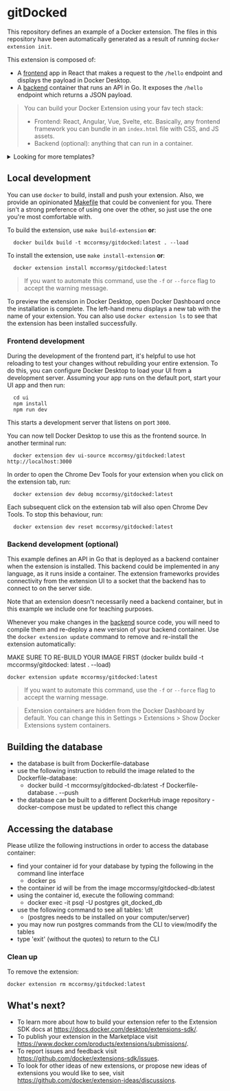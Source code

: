 # gitDocked

This repository defines an example of a Docker extension. The files in this repository have been automatically generated as a result of running `docker extension init`.

This extension is composed of:

- A [frontend](./ui) app in React that makes a request to the `/hello` endpoint and displays the payload in Docker Desktop.
- A [backend](./backend) container that runs an API in Go. It exposes the `/hello` endpoint which returns a JSON payload.

> You can build your Docker Extension using your fav tech stack:
>
> - Frontend: React, Angular, Vue, Svelte, etc.
>   Basically, any frontend framework you can bundle in an `index.html` file with CSS, and JS assets.
> - Backend (optional): anything that can run in a container.

<details>
  <summary>Looking for more templates?</summary>

1. [React + NodeJS](https://github.com/benja-M-1/node-backend-extension).
2. [React + .NET 6 WebAPI](https://github.com/felipecruz91/dotnet-api-docker-extension).

Request one or submit yours [here](https://github.com/docker/extensions-sdk/issues).

</details>

## Local development

You can use `docker` to build, install and push your extension. Also, we provide an opinionated [Makefile](Makefile) that could be convenient for you. There isn't a strong preference of using one over the other, so just use the one you're most comfortable with.

To build the extension, use `make build-extension` **or**:

```shell
  docker buildx build -t mccormsy/gitdocked:latest . --load
```

To install the extension, use `make install-extension` **or**:

```shell
  docker extension install mccormsy/gitdocked:latest
```

> If you want to automate this command, use the `-f` or `--force` flag to accept the warning message.

To preview the extension in Docker Desktop, open Docker Dashboard once the installation is complete. The left-hand menu displays a new tab with the name of your extension. You can also use `docker extension ls` to see that the extension has been installed successfully.

### Frontend development

During the development of the frontend part, it's helpful to use hot reloading to test your changes without rebuilding your entire extension. To do this, you can configure Docker Desktop to load your UI from a development server.
Assuming your app runs on the default port, start your UI app and then run:

```shell
  cd ui
  npm install
  npm run dev
```

This starts a development server that listens on port `3000`.

You can now tell Docker Desktop to use this as the frontend source. In another terminal run:

```shell
  docker extension dev ui-source mccormsy/gitdocked:latest http://localhost:3000
```

In order to open the Chrome Dev Tools for your extension when you click on the extension tab, run:

```shell
  docker extension dev debug mccormsy/gitdocked:latest
```

Each subsequent click on the extension tab will also open Chrome Dev Tools. To stop this behaviour, run:

```shell
  docker extension dev reset mccormsy/gitdocked:latest
```

### Backend development (optional)

This example defines an API in Go that is deployed as a backend container when the extension is installed. This backend could be implemented in any language, as it runs inside a container. The extension frameworks provides connectivity from the extension UI to a socket that the backend has to connect to on the server side.

Note that an extension doesn't necessarily need a backend container, but in this example we include one for teaching purposes.

Whenever you make changes in the [backend](./backend) source code, you will need to compile them and re-deploy a new version of your backend container.
Use the `docker extension update` command to remove and re-install the extension automatically:

MAKE SURE TO RE-BUILD YOUR IMAGE FIRST (docker buildx build -t mccormsy/gitdocked: latest . --load)

```shell
docker extension update mccormsy/gitdocked:latest
```

> If you want to automate this command, use the `-f` or `--force` flag to accept the warning message.

> Extension containers are hidden from the Docker Dashboard by default. You can change this in Settings > Extensions > Show Docker Extensions system containers.

## Building the database
  - the database is built from Dockerfile-database
  - use the following instruction to rebuild the image related to the Dockerfile-database:
    - docker build -t mccormsy/gitdocked-db:latest -f Dockerfile-database . --push
  - the database can be built to a different DockerHub image repository - docker-compose must be updated to reflect this change

## Accessing the database

Please utilize the following instructions in order to access the database container:
  - find your container id for your database by typing the following in the command line interface
    - docker ps
  - the container id will be from the image mccormsy/gitdocked-db:latest
  - using the container id, execute the following command:
    - docker exec -it  <container id> psql -U postgres git_docked_db
  - use the following command to see all tables: \dt 
    - (postgres needs to be installed on your computer/server)
  - you may now run postgres commands from the CLI to view/modify the tables
  - type 'exit' (without the quotes) to return to the CLI


### Clean up

To remove the extension:

```shell
docker extension rm mccormsy/gitdocked:latest
```

## What's next?

- To learn more about how to build your extension refer to the Extension SDK docs at https://docs.docker.com/desktop/extensions-sdk/.
- To publish your extension in the Marketplace visit https://www.docker.com/products/extensions/submissions/.
- To report issues and feedback visit https://github.com/docker/extensions-sdk/issues.
- To look for other ideas of new extensions, or propose new ideas of extensions you would like to see, visit https://github.com/docker/extension-ideas/discussions.
